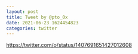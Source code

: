 ```yaml
--- 
layout: post 
title: Tweet by @pto_0x 
date: 2021-06-23 1624454823 
categories: twitter 
--- 
```

https://twitter.com/o/status/1407691651427012608